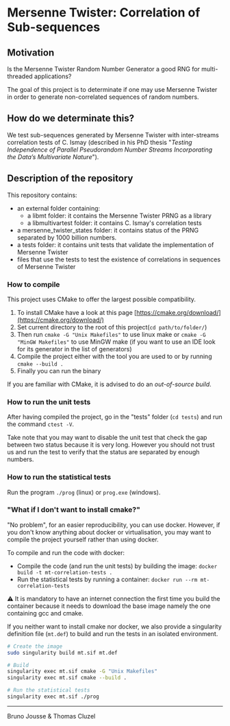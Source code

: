 # Mersenne Twister: Correlation of Sub-sequences

## Motivation

Is the Mersenne Twister Random Number Generator a good RNG for
multi-threaded applications?

The goal of this project is to determinate if one may use Mersenne
Twister in order to generate non-correlated sequences of random numbers.

## How do we determinate this?

We test sub-sequences generated by Mersenne Twister with inter-streams correlation
tests of C. Ismay (described in his PhD thesis "_Testing Independence of Parallel
Pseudorandom Number Streams Incorporating the Data’s Multivariate Nature_").

## Description of the repository

This repository contains:
- an external folder containing:
    - a libmt folder: it contains the Mersenne Twister PRNG as a library
    - a libmultivartest folder: it contains C. Ismay's correlation tests
- a mersenne_twister_states folder: it contains status of the PRNG separated by 1000 billion numbers.
- a tests folder: it contains unit tests that validate the implementation of Mersenne Twister
- files that use the tests to test the existence of correlations in sequences of Mersenne Twister

### How to compile

This project uses CMake to offer the largest possible compatibility.
1. To install CMake have a look at this page
[https://cmake.org/download/](https://cmake.org/download/)
1. Set current directory to the root of this project(`cd path/to/folder/`)
1. Then run `cmake -G "Unix Makefiles"` to use linux make or
`cmake -G "MinGW Makefiles"` to use MinGW make (if you want to use an
IDE look for its generator in the list of generators)
1. Compile the project either with the tool you are used to or by running
`cmake --build .`
1. Finally you can run the binary

If you are familiar with CMake, it is advised to do an
_out-of-source build_.

### How to run the unit tests

After having compiled the project, go in the "tests" folder
(`cd tests`) and run the command `ctest -V`.

Take note that you may want to disable the unit test that
check the gap between two status because it is very long.
However you should not trust us and run the test to verify that
the status are separated by enough numbers.

### How to run the statistical tests

Run the program `./prog` (linux) or `prog.exe` (windows).

### "What if I don't want to install cmake?"

"No problem", for an easier reproducibility, you can use docker.
However, if you don't know anything about docker or virtualisation, you
may want to compile the project yourself rather than using docker.

To compile and run the code with docker:
- Compile the code (and run the unit tests) by building the image:
`docker build -t mt-correlation-tests .`
- Run the statistical tests by running a container:
`docker run --rm mt-correlation-tests`

:warning: It is mandatory to have an internet connection the first time you
build the container because it needs to download the base image namely
the one containing gcc and cmake.

If you neither want to install cmake nor docker, we also provide
a singularity definition file (`mt.def`) to build and run the
tests in an isolated environment.

```sh
# Create the image
sudo singularity build mt.sif mt.def

# Build
singularity exec mt.sif cmake -G "Unix Makefiles"
singularity exec mt.sif cmake --build .

# Run the statistical tests
singularity exec mt.sif ./prog
```
-------------------------------------------------------------------------

Bruno Jousse & Thomas Cluzel
